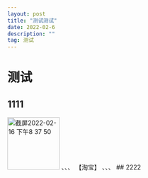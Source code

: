 ```yaml
---
layout: post
title: "测试测试"
date: 2022-02-6 
description: ""
tag: 测试
---
```


# 测试
## 1111
<img width="118" alt="截屏2022-02-16 下午8 37 50" src="https://user-images.githubusercontent.com/85718974/154265988-4d7e3d30-f778-4bc0-9c15-db4e2f46fb91.png">
、、、
【淘宝】
、、、
## 2222
